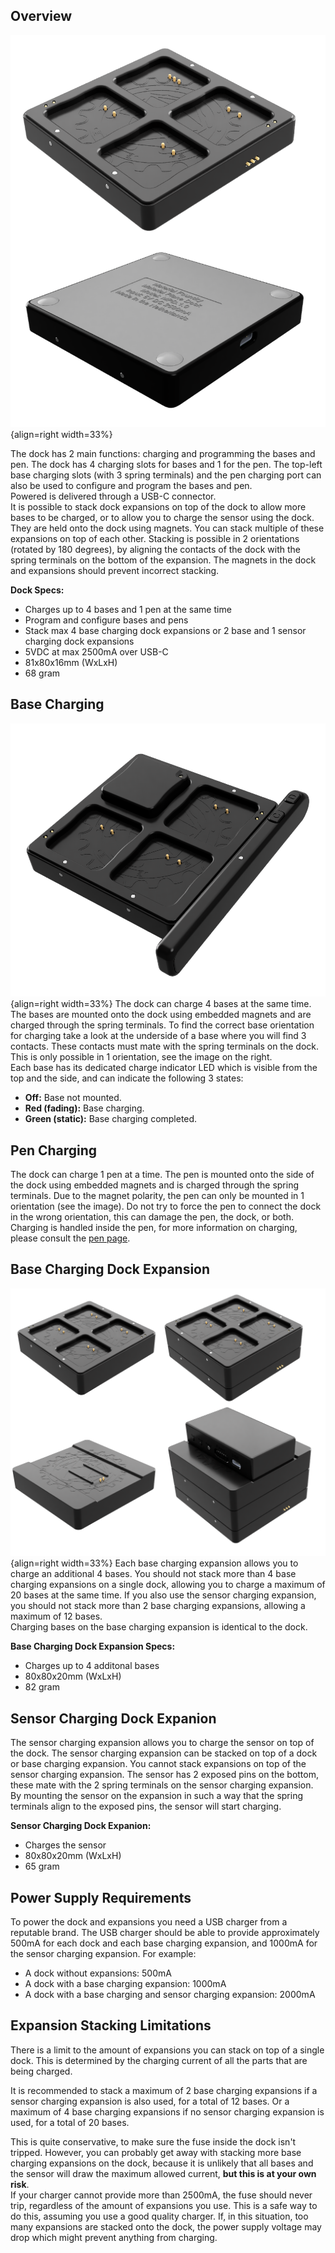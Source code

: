 ## Overview
![Screenshot](../../img/hardware/production/Dock_Prod.png){align=right width=33%}

The dock has 2 main functions: charging and programming the bases and pen. The dock has 4 charging slots for bases and 1 for the pen. The top-left base charging slots (with 3 spring terminals) and the pen charging port can also be used to configure and program the bases and pen.<br>
Powered is delivered through a USB-C connector.<br>
It is possible to stack dock expansions on top of the dock to allow more bases to be charged, or to allow you to charge the sensor using the dock. They are held onto the dock using magnets. You can stack multiple of these expansions on top of each other. Stacking is possible in 2 orientations (rotated by 180 degrees), by aligning the contacts of the dock with the spring terminals on the bottom of the expansion. The magnets in the dock and expansions should prevent incorrect stacking.

<b>Dock Specs:</b>

* Charges up to 4 bases and 1 pen at the same time
* Program and configure bases and pens
* Stack max 4 base charging dock expansions or 2 base and 1 sensor charging dock expansions
* 5VDC at max 2500mA over USB-C
* 81x80x16mm (WxLxH)
* 68 gram

## Base Charging
![Screenshot](../../img/hardware/production/Dock_Charging.png){align=right width=33%}
The dock can charge 4 bases at the same time. The bases are mounted onto the dock using embedded magnets and are charged through the spring terminals. To find the correct base orientation for charging take a look at the underside of a base where you will find 3 contacts. These contacts must mate with the spring terminals on the dock. This is only possible in 1 orientation, see the image on the right.<br>
Each base has its dedicated charge indicator LED which is visible from the top and the side, and can indicate the following 3 states:

* <b>Off:</b> Base not mounted.
* <b>Red (fading):</b> Base charging.
* <b>Green (static):</b> Base charging completed.

## Pen Charging
The dock can charge 1 pen at a time. The pen is mounted onto the side of the dock using embedded magnets and is charged through the spring terminals. Due to the magnet polarity, the pen can only be mounted in 1 orientation (see the image). Do not try to force the pen to connect the dock in the wrong orientation, this can damage the pen, the dock, or both.<br>
Charging is handled inside the pen, for more information on charging, please consult the [pen page](pen.md).

## Base Charging Dock Expansion
![Screenshot](../../img/hardware/production/Expansions_Prod.png){align=right width=33%}
Each base charging expansion allows you to charge an additional 4 bases. You should not stack more than 4 base charging expansions on a single dock, allowing you to charge a maximum of 20 bases at the same time. If you also use the sensor charging expansion, you should not stack more than 2 base charging expansions, allowing a maximum of 12 bases.<br>
Charging bases on the base charging expansion is identical to the dock.

<b>Base Charging Dock Expansion Specs:</b>

* Charges up to 4 additonal bases
* 80x80x20mm (WxLxH)
* 82 gram



## Sensor Charging Dock Expanion
The sensor charging expansion allows you to charge the sensor on top of the dock. The sensor charging expansion can be stacked on top of a dock or base charging expansion. You cannot stack expansions on top of the sensor charging expansion.
The sensor has 2 exposed pins on the bottom, these mate with the 2 spring terminals on the sensor charging expansion. By mounting the sensor on the expansion in such a way that the spring terminals align to the exposed pins, the sensor will start charging.

<b>Sensor Charging Dock Expanion:</b>

* Charges the sensor
* 80x80x20mm (WxLxH)
* 65 gram

## Power Supply Requirements
To power the dock and expansions you need a USB charger from a reputable brand. The USB charger should be able to provide approximately 500mA for each dock and each base charging expansion, and 1000mA for the sensor charging expansion. For example:

* A dock without expansions: 500mA
* A dock with a base charging expansion: 1000mA
* A dock with a base charging and sensor charging expansion: 2000mA

## Expansion Stacking Limitations
There is a limit to the amount of expansions you can stack on top of a single dock. This is determined by the charging current of all the parts that are being charged.

It is recommended to stack a maximum of 2 base charging expansions if a sensor charging expansion is also used, for a total of 12 bases. Or a maximum of 4 base charging expansions if no sensor charging expansion is used, for a total of 20 bases.

This is quite conservative, to make sure the fuse inside the dock isn't tripped. However, you can probably get away with stacking more base charging expansions on the dock, because it is unlikely that all bases and the sensor will draw the maximum allowed current, <b>but this is at your own risk</b>.<br>
If your charger cannot provide more than 2500mA, the fuse should never trip, regardless of the amount of expansions you use. This is a safe way to do this, assuming you use a good quality charger. If, in this situation, too many expansions are stacked onto the dock, the power supply voltage may drop which might prevent anything from charging.